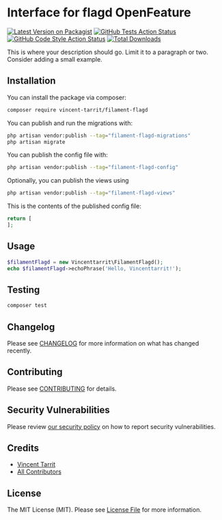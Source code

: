 # Interface for flagd OpenFeature

[![Latest Version on Packagist](https://img.shields.io/packagist/v/vincent-tarrit/filament-flagd.svg?style=flat-square)](https://packagist.org/packages/vincent-tarrit/filament-flagd)
[![GitHub Tests Action Status](https://img.shields.io/github/actions/workflow/status/vincent-tarrit/filament-flagd/run-tests.yml?branch=main&label=tests&style=flat-square)](https://github.com/vincent-tarrit/filament-flagd/actions?query=workflow%3Arun-tests+branch%3Amain)
[![GitHub Code Style Action Status](https://img.shields.io/github/actions/workflow/status/vincent-tarrit/filament-flagd/fix-php-code-style-issues.yml?branch=main&label=code%20style&style=flat-square)](https://github.com/vincent-tarrit/filament-flagd/actions?query=workflow%3A"Fix+PHP+code+styling"+branch%3Amain)
[![Total Downloads](https://img.shields.io/packagist/dt/vincent-tarrit/filament-flagd.svg?style=flat-square)](https://packagist.org/packages/vincent-tarrit/filament-flagd)



This is where your description should go. Limit it to a paragraph or two. Consider adding a small example.

## Installation

You can install the package via composer:

```bash
composer require vincent-tarrit/filament-flagd
```

You can publish and run the migrations with:

```bash
php artisan vendor:publish --tag="filament-flagd-migrations"
php artisan migrate
```

You can publish the config file with:

```bash
php artisan vendor:publish --tag="filament-flagd-config"
```

Optionally, you can publish the views using

```bash
php artisan vendor:publish --tag="filament-flagd-views"
```

This is the contents of the published config file:

```php
return [
];
```

## Usage

```php
$filamentFlagd = new Vincenttarrit\FilamentFlagd();
echo $filamentFlagd->echoPhrase('Hello, Vincenttarrit!');
```

## Testing

```bash
composer test
```

## Changelog

Please see [CHANGELOG](CHANGELOG.md) for more information on what has changed recently.

## Contributing

Please see [CONTRIBUTING](.github/CONTRIBUTING.md) for details.

## Security Vulnerabilities

Please review [our security policy](../../security/policy) on how to report security vulnerabilities.

## Credits

- [Vincent Tarrit](https://github.com/vincent-tarrit)
- [All Contributors](../../contributors)

## License

The MIT License (MIT). Please see [License File](LICENSE.md) for more information.
